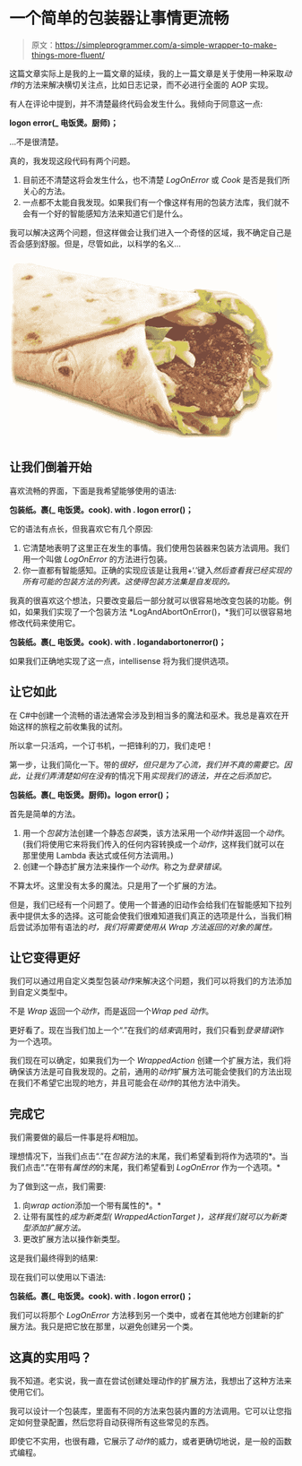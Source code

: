 # 一个简单的包装器让事情更流畅

> 原文：<https://simpleprogrammer.com/a-simple-wrapper-to-make-things-more-fluent/>

这篇文章实际上是我的上一篇文章的延续，我的上一篇文章是关于使用一种采取*动作*的方法来解决横切关注点，比如日志记录，而不必进行全面的 AOP 实现。

有人在评论中提到，并不清楚最终代码会发生什么。我倾向于同意这一点:

**logon error(_ 电饭煲。厨师)；**

…不是很清楚。

真的，我发现这段代码有两个问题。

1.  目前还不清楚这将会发生什么，也不清楚 *LogOnError* 或 *Cook* 是否是我们所关心的方法。
2.  一点都不太能自我发现。如果我们有一个像这样有用的包装方法库，我们就不会有一个好的智能感知方法来知道它们是什么。

我可以解决这两个问题，但这样做会让我们进入一个奇怪的区域，我不确定自己是否会感到舒服。但是，尽管如此，以科学的名义…



![wrapper](img/604011fecf0efe14ec5a622f6d3c4bd9.png "wrapped")



## 让我们倒着开始

喜欢流畅的界面，下面是我希望能够使用的语法:

**包装纸。裹(_ 电饭煲。cook). with . logon error()；**

它的语法有点长，但我喜欢它有几个原因:

1.  它清楚地表明了这里正在发生的事情。我们使用包装器来包装方法调用。我们用一个叫做 *LogOnError* 的方法进行包装。
2.  你一直都有智能感知。正确的实现应该是让我用+‘.’键入*然后查看我已经实现的所有可能的包装方法的列表。这使得包装方法集是自发现的。*

我真的很喜欢这个想法，只要改变最后一部分就可以很容易地改变包装的功能。例如，如果我们实现了一个包装方法 *LogAndAbortOnError()，*我们可以很容易地修改代码来使用它。

**包装纸。裹(_ 电饭煲。cook). with . logandabortonerror()；**

如果我们正确地实现了这一点，intellisense 将为我们提供选项。

## 让它如此

在 C#中创建一个流畅的语法通常会涉及到相当多的魔法和巫术。我总是喜欢在开始这样的旅程之前收集我的试剂。

所以拿一只活鸡，一个订书机，一把锋利的刀，我们走吧！

第一步，让我们简化一下。带的*很好，但只是为了心流，我们并不真的需要它。因此，让我们弄清楚如何在没有*的情况下用*实现我们的语法，并在之后添加它。*

**包装纸。裹(_ 电饭煲。厨师)。logon error()；**

首先是简单的方法。

1.  用一个*包装*方法创建一个静态*包装*类，该方法采用一个*动作*并返回一个*动作*。(我们将使用它来将我们传入的任何内容转换成一个*动作*，这样我们就可以在那里使用 Lambda 表达式或任何方法调用。)
2.  创建一个静态扩展方法来操作一个*动作*。称之为*登录错误*。

不算太坏。这里没有太多的魔法。只是用了一个扩展的方法。

但是，我们已经有一个问题了。使用一个普通的旧动作会给我们在智能感知下拉列表中提供太多的选择。这可能会使我们很难知道我们真正的选项是什么，当我们稍后尝试添加带有语法的*时，我们将需要使用从 *Wrap* 方法返回的对象的属性。*

## 让它变得更好

我们可以通过用自定义类型包装*动作*来解决这个问题，我们可以将我们的方法添加到自定义类型中。

不是 *Wrap* 返回一个*动作*，而是返回一个*Wrap ped 动作*。

更好看了。现在当我们加上一个“.”在我们的*结束*调用时，我们只看到*登录错误*作为一个选项。

我们现在可以确定，如果我们为一个 *WrappedAction* 创建一个扩展方法，我们将确保该方法是可自我发现的。之前，通用的*动作*扩展方法可能会使我们的方法出现在我们不希望它出现的地方，并且可能会在*动作*的其他方法中消失。

## 完成它

我们需要做的最后一件事是将*和*相加。

理想情况下，当我们点击“.”在*包装*方法的末尾，我们希望看到将作为选项的*。当我们点击“.”在带有*属性的*的末尾，我们希望看到 *LogOnError* 作为一个选项。*

为了做到这一点，我们需要:

1.  向*wrap action*添加一个带有属性的*。*
2.  让带有属性的*成为新类型( *WrappedActionTarget* )，这样我们就可以为新类型添加扩展方法。*
3.  更改扩展方法以操作新类型。

这是我们最终得到的结果:

现在我们可以使用以下语法:

**包装纸。裹(_ 电饭煲。cook). with . logon error()；**

我们可以将那个 *LogOnError* 方法移到另一个类中，或者在其他地方创建新的扩展方法。我只是把它放在那里，以避免创建另一个类。

## 这真的实用吗？

我不知道。老实说，我一直在尝试创建处理动作的扩展方法，我想出了这种方法来使用它们。

我可以设计一个包装库，里面有不同的方法来包装内置的方法调用。它可以让您指定如何登录配置，然后您将自动获得所有这些常见的东西。

即使它不实用，也很有趣，它展示了*动作*的威力，或者更确切地说，是一般的函数式编程。
